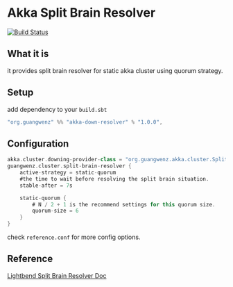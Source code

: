 Akka Split Brain Resolver
============

[![Build Status](https://travis-ci.org/zgwmike/akka-down-resolver.svg?branch=master)](https://travis-ci.org/zgwmike/akka-down-resolver)

What it is
----------
it provides split brain resolver for static akka cluster using quorum strategy.

## Setup ##

add dependency to your `build.sbt`

```scala
"org.guangwenz" %% "akka-down-resolver" % "1.0.0",
```

## Configuration ##

```scala
akka.cluster.downing-provider-class = "org.guangwenz.akka.cluster.SplitBrainResolver"
guangwenz.cluster.split-brain-resolver {
    active-strategy = static-quorum
    #the time to wait before resolving the split brain situation.
    stable-after = 7s

    static-quorum {
        # N / 2 + 1 is the recommend settings for this quorum size.
        quorum-size = 6
    }
}
```

check `reference.conf` for more config options.

Reference
---------
[Lightbend Split Brain Resolver Doc](http://developer.lightbend.com/docs/akka-commercial-addons/current/split-brain-resolver.html "Lightbend Split Brain Resolver Doc")